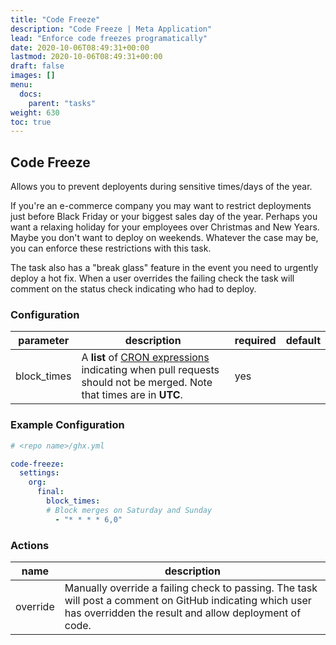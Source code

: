 ```yaml
---
title: "Code Freeze"
description: "Code Freeze | Meta Application"
lead: "Enforce code freezes programatically"
date: 2020-10-06T08:49:31+00:00
lastmod: 2020-10-06T08:49:31+00:00
draft: false
images: []
menu:
  docs:
    parent: "tasks"
weight: 630
toc: true
---
```


## Code Freeze

Allows you to prevent deployents during sensitive times/days of the year.

If you're an e-commerce company you may want to restrict deployments just before Black Friday or your biggest sales day of the year. Perhaps you want a relaxing holiday for your employees over Christmas and New Years. Maybe you don't want to deploy on weekends. Whatever the case may be, you can enforce these restrictions with this task.

The task also has a "break glass" feature in the event you need to urgently deploy a hot fix. When a user overrides the failing check the task will comment on the status check indicating who had to deploy.


### Configuration

|parameter|description|required|default|
|---|---|---|---|
|block_times| A **list** of [CRON expressions](https://crontab.pro/) indicating when pull requests should not be merged. Note that times are in **UTC**.| yes |  |

### Example Configuration
```yaml
# <repo name>/ghx.yml

code-freeze:
  settings:
    org:
      final:
        block_times:
        # Block merges on Saturday and Sunday
          - "* * * * 6,0"
```

### Actions
|name|description|
|---|---|
|override| Manually override a failing check to passing. The task will post a comment on GitHub indicating which user has overridden the result and allow deployment of code.|